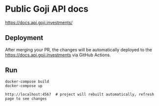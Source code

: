 # Public Goji API docs

https://docs.api.goji.investments/

## Deployment

After merging your PR, the changes will be automatically deployed to the https://docs.api.goji.investments via GitHub Actions.

## Run

    docker-compose build
    docker-compose up

    http://localhost:4567  # project will rebuilt automatically, refresh page to see changes

